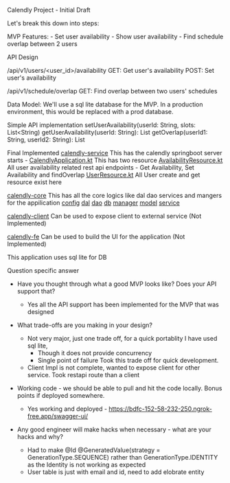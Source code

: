 Calendly Project - Initial Draft

Let's break this down into steps:

MVP Features:
    - Set user availability
    - Show user availability
    - Find schedule overlap between 2 users

API Design

/api/v1/users/<user_id>/availability
GET: Get user's availability
POST: Set user's availability

/api/v1/schedule/overlap
GET: Find overlap between two users' schedules

Data Model:
We'll use a sql lite database for the MVP. 
In a production environment, this would be replaced with a prod database.

Simple API implementation
setUserAvailability(userId: String, slots: List<String)
getUserAvailability(userId: String): List<String>
getOverlap(userId1: String, userId2: String): List<String>

Final Implemented 
[calendly-service](calendly-service)
This has the calendly springboot server starts - [CalendlyApplication.kt](calendly-service%2Fsrc%2Fmain%2Fkotlin%2Fcom%2Fcalendly%2FCalendlyApplication.kt)
This has two resource 
[AvailabilityResource.kt](calendly-service%2Fsrc%2Fmain%2Fkotlin%2Fcom%2Fcalendly%2Fresource%2FAvailabilityResource.kt)
All user availability related rest api endpoints - Get Availability, Set Availability and findOverlap
[UserResource.kt](calendly-service%2Fsrc%2Fmain%2Fkotlin%2Fcom%2Fcalendly%2Fresource%2FUserResource.kt)
All User create and get resource exist here 

[calendly-core](calendly-core)
This has all the core logics like dal dao services and mangers for the appilication
[config](calendly-core%2Fsrc%2Fmain%2Fkotlin%2Fcom%2Fcalendly%2Fconfig)
[dal](calendly-core%2Fsrc%2Fmain%2Fkotlin%2Fcom%2Fcalendly%2Fdal)
[dao](calendly-core%2Fsrc%2Fmain%2Fkotlin%2Fcom%2Fcalendly%2Fdao)
[db](calendly-core%2Fsrc%2Fmain%2Fkotlin%2Fcom%2Fcalendly%2Fdb)
[manager](calendly-core%2Fsrc%2Fmain%2Fkotlin%2Fcom%2Fcalendly%2Fmanager)
[model](calendly-core%2Fsrc%2Fmain%2Fkotlin%2Fcom%2Fcalendly%2Fmodel)
[service](calendly-core%2Fsrc%2Fmain%2Fkotlin%2Fcom%2Fcalendly%2Fservice)

[calendly-client](calendly-client)
Can be used to expose client to external service (Not Implemented)

[calendly-fe](calendly-fe)
Can be used to build the UI for the application (Not Implemented)

This application uses sql lite for DB

Question specific answer

- Have you thought through what a good MVP looks like? Does your API support that? 
  - Yes all the API support has been implemented for the MVP that was designed
- What trade-offs are you making in your design?
  - Not very major, just one trade off, for a quick portablity I have used sql lite,
    - Though it does not provide concurrency
    - Single point of failure
  Took this trade off for quick development.
  - Client Impl is not complete, wanted to expose client for other service. Took restapi route than a client 
  
- Working code - we should be able to pull and hit the code locally. Bonus points if deployed somewhere.
  - Yes working and deployed - https://bdfc-152-58-232-250.ngrok-free.app/swagger-ui/
- Any good engineer will make hacks when necessary - what are your hacks and why?
  - Had to make @Id @GeneratedValue(strategy = GenerationType.SEQUENCE) rather than GenerationType.IDENTITY as the Identity is not working as expected
  - User table is just with email and id, need to add elobrate entity
